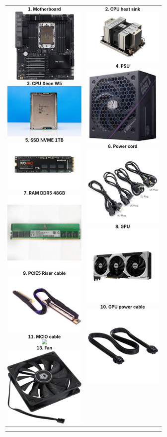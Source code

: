 <table>
    <tr>
        <td valign="top" align="center" width="50%">
            <b>1. Motherboard </b><br>
            <img src="../Photos/2GPU/Preparing/EE/motherboard_w790.png" width="400"><br>
            <b>3. CPU Xeon W5</b><br>
            <img src="../Photos/2GPU/Preparing/EE/Intel-Xeon-w5.jpg" width="400"><br>
            <b>5. SSD NVME 1TB</b><br>
            <img src="../Photos/2GPU/Preparing/EE/SSD.png" width="400"><br>
            <b>7. RAM DDR5 48GB</b><br>
            <img src="../Photos/2GPU/Preparing/EE/RAM_DDR5.jpg" width="400"><br>
            <b>9. PCIE5 Riser cable</b><br>
            <img src="../Photos/2GPU/Preparing/EE/PCIE5_riser_cable.png" width="400"><br>
            <b>11. MCIO cable</b><br>
            <img src="../Photos" width="400"><br>
            <b>13. Fan</b><br>
            <img src="../Photos/2GPU/Preparing/EE/fan.jpg" width="400"><br>
        </td>
        <td valign="top" align="center" width="50%">
            <b>2. CPU heat sink</b><br>
            <img src="../Photos/2GPU/Preparing/EE/cpu-heatsink.jpg" width="400"><br>
            <b>4. PSU</b><br>
            <img src="../Photos/2GPU/Preparing/EE/psu.jpg" width="400"><br>
            <b>6. Power cord</b><br>
            <img src="../Photos/2GPU/Preparing/EE/power_cord.jpg" width="400"><br>
            <b>8. GPU</b><br>
            <img src="../Photos/2GPU/Preparing/EE/GPU.jpg" width="400"><br>
            <b>10. GPU power cable</b><br>
            <img src="../Photos/2GPU/Preparing/EE/GPU_cable_power.jpg" width="400"><br>
        </td>
    </tr>
</table>

---